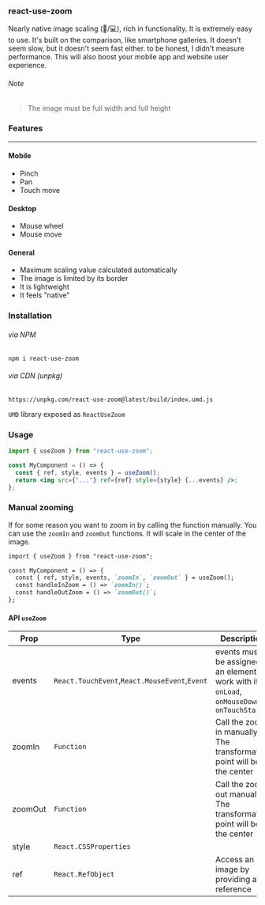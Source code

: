 ### react-use-zoom

Nearly native image scaling (:iphone:/:computer:), rich in functionality. It is extremely easy to use. It's built on the comparison, like smartphone galleries. It doesn't seem slow, but it doesn't seem fast either. to be honest, I didn't measure performance. This will also boost your mobile app and website user experience.

###### Note

> The image must be full width and full height

### Features

---

#### Mobile

- Pinch
- Pan
- Touch move

#### Desktop

- Mouse wheel
- Mouse move

#### General

- Maximum scaling value calculated automatically
- The image is limited by its border
- It is lightweight
- It feels "native"

### Installation

###### via NPM

```
npm i react-use-zoom
```

###### via CDN (unpkg)

```
https://unpkg.com/react-use-zoom@latest/build/index.umd.js
```

`UMD` library exposed as `ReactUseZoom`

### Usage

```jsx
import { useZoom } from "react-use-zoom";

const MyComponent = () => {
  const { ref, style, events } = useZoom();
  return <img src={"..."} ref={ref} style={style} {...events} />;
};
```

### Manual zooming

If for some reason you want to zoom in by calling the function manually. You can use the `zoomIn` and `zoomOut` functions. It will scale in the center of the image.

```markdown
import { useZoom } from "react-use-zoom";

const MyComponent = () => {
  const { ref, style, events, `zoomIn`, `zoomOut` } = useZoom();
  const handleInZoom = () => `zoomIn()`;
  const handleOutZoom = () => `zoomOut()`;
};
```

#### API `useZoom`

| Prop    | Type                                          | Description                                                                                      |
| ------- | --------------------------------------------- | ------------------------------------------------------------------------------------------------ |
| events  | `React.TouchEvent`,`React.MouseEvent`,`Event` | events must be assigned to an element to work with it. `onLoad`, `onMouseDown` or `onTouchStart` |
| zoomIn  | `Function`                                    | Call the zoom in manually. The transformation point will be at the center                        |
| zoomOut | `Function`                                    | Call the zoom out manually. The transformation point will be at the center                       |
| style   | `React.CSSProperties`                         |
| ref     | `React.RefObject`                             | Access an image by providing a reference                                                         |